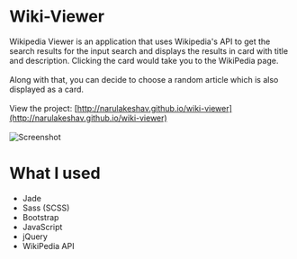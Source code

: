 # Wiki-Viewer
Wikipedia Viewer is an application that uses Wikipedia's API to get the search results for the input search and displays the results in card with title and description. Clicking the card would take you to the WikiPedia page.
<br>
<br>
Along with that, you can decide to choose a random article which is also displayed as a card.
<br><br>
View the project: [http://narulakeshav.github.io/wiki-viewer](http://narulakeshav.github.io/wiki-viewer)
<br><br>
![Screenshot](http://i.imgur.com/Qguczo3.png)

# What I used
* Jade
* Sass (SCSS)
* Bootstrap
* JavaScript
* jQuery
* WikiPedia API